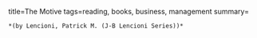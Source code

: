 title=The Motive
tags=reading, books, business, management
summary=
~~~~~~
*(by Lencioni, Patrick M. (J-B Lencioni Series))*

